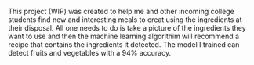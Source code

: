 This project (WIP) was created to help me and other incoming college students find new and interesting meals to creat using the ingredients at their disposal. All one needs to do is take a picture of the ingredients they want to use and then the machine learning algorithim will recommend a recipe that contains the ingredients it detected. The model I trained can detect fruits and vegetables with a 94% accuracy.
